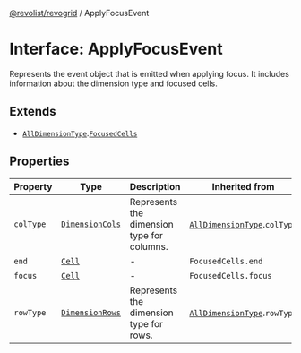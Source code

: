 [@revolist/revogrid](README.md) / ApplyFocusEvent

# Interface: ApplyFocusEvent

Represents the event object that is emitted when applying focus.
It includes information about the dimension type and focused cells.

## Extends

- [`AllDimensionType`](Interface.AllDimensionType.md).[`FocusedCells`](TypeAlias.FocusedCells.md)

## Properties

| Property | Type | Description | Inherited from | Defined in |
| ------ | ------ | ------ | ------ | ------ |
| `colType` | [`DimensionCols`](TypeAlias.DimensionCols.md) | Represents the dimension type for columns. | [`AllDimensionType`](Interface.AllDimensionType.md).`colType` | [src/types/interfaces.ts:732](https://github.com/revolist/revogrid/blob/179ef4790c9da8e1216f1005cb3571a276adbd08/src/types/interfaces.ts#L732) |
| `end` | [`Cell`](Interface.Cell.md) | - | `FocusedCells.end` | [src/types/selection.ts:60](https://github.com/revolist/revogrid/blob/179ef4790c9da8e1216f1005cb3571a276adbd08/src/types/selection.ts#L60) |
| `focus` | [`Cell`](Interface.Cell.md) | - | `FocusedCells.focus` | [src/types/selection.ts:59](https://github.com/revolist/revogrid/blob/179ef4790c9da8e1216f1005cb3571a276adbd08/src/types/selection.ts#L59) |
| `rowType` | [`DimensionRows`](TypeAlias.DimensionRows.md) | Represents the dimension type for rows. | [`AllDimensionType`](Interface.AllDimensionType.md).`rowType` | [src/types/interfaces.ts:727](https://github.com/revolist/revogrid/blob/179ef4790c9da8e1216f1005cb3571a276adbd08/src/types/interfaces.ts#L727) |
